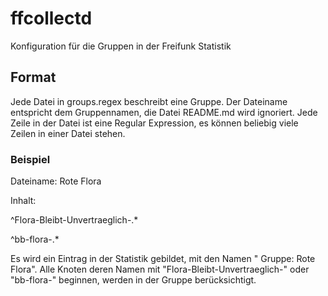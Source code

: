 # ffcollectd
Konfiguration für die Gruppen in der Freifunk Statistik

## Format
Jede Datei in groups.regex beschreibt eine Gruppe. Der Dateiname entspricht dem Gruppennamen, die Datei README.md wird ignoriert.
Jede Zeile in der Datei ist eine Regular Expression, es können beliebig viele Zeilen in einer Datei stehen.

### Beispiel
Dateiname: Rote Flora

Inhalt:

^Flora-Bleibt-Unvertraeglich-.*

^bb-flora-.*

Es wird ein Eintrag in der Statistik gebildet, mit den Namen " Gruppe: Rote Flora".
Alle Knoten deren Namen mit "Flora-Bleibt-Unvertraeglich-" oder "bb-flora-" beginnen,
werden in der Gruppe berücksichtigt.
